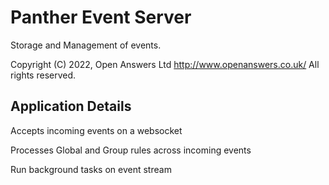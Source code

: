 Panther Event Server
=================

Storage and Management of events.

Copyright (C) 2022, Open Answers Ltd http://www.openanswers.co.uk/
All rights reserved.

## Application Details

Accepts incoming events on a websocket

Processes Global and Group rules across incoming events

Run background tasks on event stream


